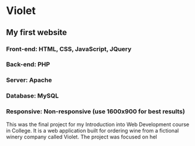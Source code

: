 # Violet
## My first website

### Front-end: HTML, CSS, JavaScript, JQuery
### Back-end: PHP
### Server: Apache
### Database: MySQL
### Responsive: Non-responsive (use 1600x900 for best results)

This was the final project for my Introduction into Web Development course in College.
It is a web application built for ordering wine from a fictional winery company called Violet.
The project was focused on hel

